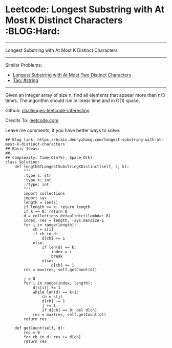 # Leetcode: Longest Substring with At Most K Distinct Characters     :BLOG:Hard:


---

Longest Substring with At Most K Distinct Characters  

---

Similar Problems:  
-   [Longest Substring with At Most Two Distinct Characters](https://brain.dennyzhang.com/longest-substring-with-at-most-two-distinct-characters)
-   [Tag: #string](https://brain.dennyzhang.com/tag/string)

---

Given an integer array of size n, find all elements that appear more than n/3 times. The algorithm should run in linear time and in O(1) space.  

Github: [challenges-leetcode-interesting](https://github.com/DennyZhang/challenges-leetcode-interesting/tree/master/longest-substring-with-at-most-k-distinct-characters)  

Credits To: [leetcode.com](https://leetcode.com/problems/longest-substring-with-at-most-k-distinct-characters/description/)  

Leave me comments, if you have better ways to solve.  

    ## Blog link: https://brain.dennyzhang.com/longest-substring-with-at-most-k-distinct-characters
    ## Basic Ideas:
    ##
    ## Complexity: Time O(n*k), Space O(k)
    class Solution:
        def lengthOfLongestSubstringKDistinct(self, s, k):
            """
            :type s: str
            :type k: int
            :rtype: int
            """
            import collections
            import sys
            length = len(s)
            if length <= k: return length
            if k == 0: return 0
            d = collections.defaultdict(lambda: 0)
            index, res = length, -sys.maxsize-1
            for i in range(length):
                ch = s[i]
                if ch in d:
                    d[ch] += 1
                else:
                    if len(d) == k:
                        index = i
                        break
                    else:
                        d[ch] += 1
            res = max(res, self.getCount(d))
    
            j = 0
            for i in range(index, length):
                d[s[i]] += 1
                while len(d) == k+1:
                    ch = s[j]
                    d[ch] -= 1
                    j += 1
                    if d[ch] == 0: del d[ch]
                res = max(res, self.getCount(d))
            return res
    
        def getCount(self, d):
            res = 0
            for ch in d: res += d[ch]
            return res